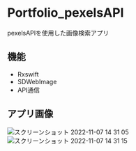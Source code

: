 # Portfolio_pexelsAPI
pexelsAPIを使用した画像検索アプリ

## 機能
* Rxswift
* SDWebImage
* API通信

## アプリ画像
![スクリーンショット 2022-11-07 14 31 05](https://user-images.githubusercontent.com/103569591/200233311-194b9dc2-caa2-4d27-aaaf-fcccf9e32a8d.png)![スクリーンショット 2022-11-07 14 31 15](https://user-images.githubusercontent.com/103569591/200233317-28c54923-878c-41c8-973b-b3d9c9006429.png)

